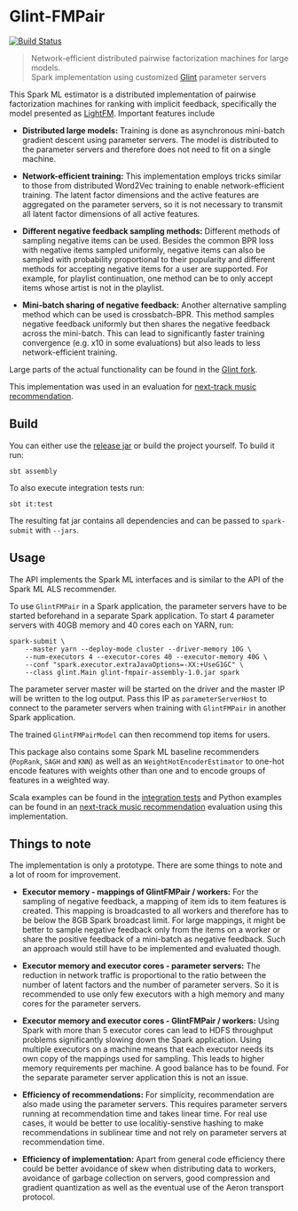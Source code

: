 # Glint-FMPair
[![Build Status](https://travis-ci.com/MGabr/glint-fmpair.svg)](https://travis-ci.com/MGabr/glint-fmpair)

> Network-efficient distributed pairwise factorization machines for large models.\
> Spark implementation using customized [Glint](https://github.com/MGabr/glint) parameter servers

This Spark ML estimator is a distributed implementation of pairwise factorization machines
for ranking with implicit feedback, specifically the model presented as [LightFM](https://github.com/lyst/lightfm). 
Important features include

* **Distributed large models:**
Training is done as asynchronous mini-batch gradient descent using parameter servers.
The model is distributed to the parameter servers and therefore does not need to fit on a single machine.

* **Network-efficient training:**
This implementation employs tricks similar to those from distributed Word2Vec training to enable network-efficient 
training. The latent factor dimensions and the active features are aggregated on the parameter servers,
so it is not necessary to transmit all latent factor dimensions of all active features.

* **Different negative feedback sampling methods:**
Different methods of sampling negative items can be used.
Besides the common BPR loss with negative items sampled uniformly,
negative items can also be sampled with probability proportional to their popularity
and different methods for accepting negative items for a user are supported.
For example, for playlist continuation, one method can be to only accept items whose artist is not in the playlist.

* **Mini-batch sharing of negative feedback:** 
Another alternative sampling method which can be used is crossbatch-BPR.
This method samples negative feedback uniformly but then shares the negative feedback across the mini-batch.
This can lead to significantly faster training convergence (e.g. x10 in some evaluations)
but also leads to less network-efficient training.

Large parts of the actual functionality can be found in the 
[Glint fork](https://github.com/MGabr/glint/tree/0.2-fmpair).

This implementation was used in an evaluation for 
[next-track music recommendation](https://github.com/MGabr/fm-next-songs-rec).

## Build

You can either use the [release jar](https://github.com/MGabr/glint-fmpair/releases) or build the project yourself.
To build it run:

    sbt assembly
 
To also execute integration tests run:

    sbt it:test

The resulting fat jar contains all dependencies and can be passed to `spark-submit` with `--jars`.

## Usage

The API implements the Spark ML interfaces and is similar to the API of the Spark ML ALS recommender.

To use `GlintFMPair` in a Spark application, 
the parameter servers have to be started beforehand in a separate Spark application.
To start 4 parameter servers with 40GB memory and 40 cores each on YARN, run:

    spark-submit \
        --master yarn --deploy-mode cluster --driver-memory 10G \
        --num-executors 4 --executor-cores 40 --executor-memory 40G \
        --conf "spark.executor.extraJavaOptions=-XX:+UseG1GC" \
        --class glint.Main glint-fmpair-assembly-1.0.jar spark

The parameter server master will be started on the driver and the master IP will be written to the log output.
Pass this IP as `parameterServerHost` to connect to the parameter servers 
when training with `GlintFMPair` in another Spark application.

The trained `GlintFMPairModel` can then recommend top items for users. 

This package also contains some Spark ML baseline recommenders (`PopRank`, `SAGH` and `KNN`)
as well as an `WeightHotEncoderEstimator` to one-hot encode features with weights other than one
and to encode groups of features in a weighted way.

Scala examples can be found in the 
[integration tests](https://github.com/MGabr/glint-fmpair/blob/master/src/it/scala/org/apache/spark/ml/recommendation/GlintFMPairSpec.scala) 
and Python examples can be found in an 
[next-track music recommendation](https://github.com/MGabr/fm-next-songs-rec) evaluation using this implementation.

## Things to note

The implementation is only a prototype.
There are some things to note and a lot of room for improvement.

* **Executor memory - mappings of GlintFMPair / workers:**
For the sampling of negative feedback, a mapping of item ids to item features is created.
This mapping is broadcasted to all workers and therefore has to be below the 8GB Spark broadcast limit. 
For large mappings, it might be better to sample negative feedback only from the items on a worker 
or share the positive feedback of a mini-batch as negative feedback.
Such an approach would still have to be implemented and evaluated though.

* **Executor memory and executor cores - parameter servers:** 
The reduction in network traffic is proportional to the ratio 
between the number of latent factors and the number of parameter servers.
So it is recommended to use only few executors with a high memory and many cores for the parameter servers.

* **Executor memory and executor cores - GlintFMPair / workers:** 
Using Spark with more than 5 executor cores can lead to HDFS throughput problems
significantly slowing down the Spark application. 
Using multiple executors on a machine means that each executor needs its own copy of the mappings used for sampling.
This leads to higher memory requirements per machine. A good balance has to be found.
For the separate parameter server application this is not an issue.

* **Efficiency of recommendations:** 
For simplicity, recommendation are also made using the parameter servers.
This requires parameter servers running at recommendation time and takes linear time.
For real use cases, it would be better to use localitiy-senstive hashing to make recommendations in sublinear time
and not rely on parameter servers at recommendation time.

* **Efficiency of implementation:** 
Apart from general code efficiency there could be better avoidance of skew when distributing data to workers,
avoidance of garbage collection on servers, good compression and gradient quantization
as well as the eventual use of the Aeron transport protocol.
